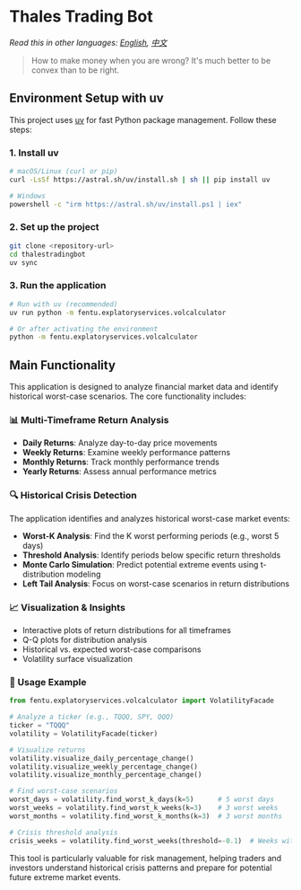 # Thales Trading Bot

*Read this in other languages: [English](README.md), [中文](README_zh.md)*

> How to make money when you are wrong? It's much better to be convex than to be right.

## Environment Setup with uv

This project uses [uv](https://github.com/astral-sh/uv) for fast Python package management. Follow these steps:

### 1. Install uv
```bash
# macOS/Linux (curl or pip)
curl -LsSf https://astral.sh/uv/install.sh | sh || pip install uv

# Windows
powershell -c "irm https://astral.sh/uv/install.ps1 | iex"
```

### 2. Set up the project
```bash
git clone <repository-url>
cd thalestradingbot
uv sync
```

### 3. Run the application
```bash
# Run with uv (recommended)
uv run python -m fentu.explatoryservices.volcalculator

# Or after activating the environment
python -m fentu.explatoryservices.volcalculator
```

## Main Functionality

This application is designed to analyze financial market data and identify historical worst-case scenarios. The core functionality includes:

### 📊 Multi-Timeframe Return Analysis
- **Daily Returns**: Analyze day-to-day price movements
- **Weekly Returns**: Examine weekly performance patterns  
- **Monthly Returns**: Track monthly performance trends
- **Yearly Returns**: Assess annual performance metrics

### 🔍 Historical Crisis Detection

The application identifies and analyzes historical worst-case market events:
- **Worst-K Analysis**: Find the K worst performing periods (e.g., worst 5 days)
- **Threshold Analysis**: Identify periods below specific return thresholds
- **Monte Carlo Simulation**: Predict potential extreme events using t-distribution modeling
- **Left Tail Analysis**: Focus on worst-case scenarios in return distributions

### 📈 Visualization & Insights
- Interactive plots of return distributions for all timeframes
- Q-Q plots for distribution analysis
- Historical vs. expected worst-case comparisons
- Volatility surface visualization

### 🎯 Usage Example
```python
from fentu.explatoryservices.volcalculator import VolatilityFacade

# Analyze a ticker (e.g., TQQQ, SPY, QQQ)
ticker = "TQQQ"
volatility = VolatilityFacade(ticker)

# Visualize returns
volatility.visualize_daily_percentage_change()
volatility.visualize_weekly_percentage_change()
volatility.visualize_monthly_percentage_change()

# Find worst-case scenarios
worst_days = volatility.find_worst_k_days(k=5)      # 5 worst days
worst_weeks = volatility.find_worst_k_weeks(k=3)    # 3 worst weeks
worst_months = volatility.find_worst_k_months(k=3)  # 3 worst months

# Crisis threshold analysis
crisis_weeks = volatility.find_worst_weeks(threshold=-0.1)  # Weeks with -10%+ losses
```

This tool is particularly valuable for risk management, helping traders and investors understand historical crisis patterns and prepare for potential future extreme market events.


